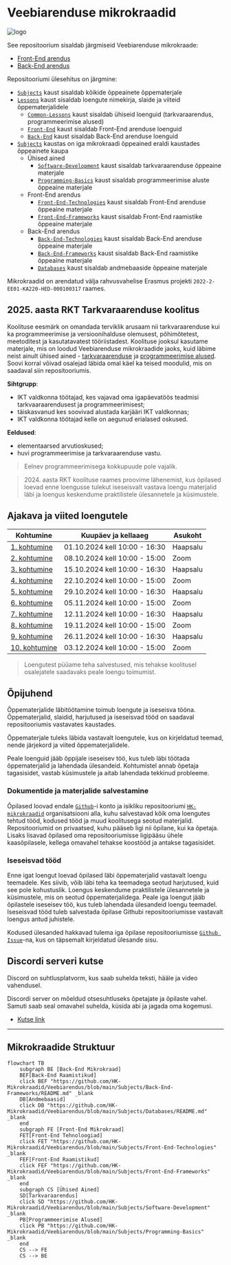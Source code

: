 # Veebiarenduse mikrokraadid

![logo](https://www.tlu.ee/sites/default/files/Haapsalu%20kolled%C5%BE/Logo/HaapsaluK_est.png)

See repositoorium sisaldab järgmiseid Veebiarenduse mikrokraade:

- [Front-End arendus](./FE)
- [Back-End arendus](./BE)

Repositooriumi ülesehitus on järgmine:

- [`Subjects`](./Subjects/) kaust sisaldab kõikide õppeainete õppematerjale
- [`Lessons`](./Lessons/) kaust sisaldab loengute nimekirja, slaide ja viiteid õppematerjalidele
  - [`Common-Lessons`](./Lessons/Common-Lessons/) kaust sisaldab ühiseid loenguid (tarkvaraarendus, programmeerimise alused)
  - [`Front-End`](./Lessons/Front-End/) kaust sisaldab Front-End arenduse loenguid
  - [`Back-End`](./Lessons/Back-End/) kaust sisaldab Back-End arenduse loenguid
- [`Subjects`](./Subjects/) kaustas on iga mikrokraadi õppeained eraldi kaustades õppeainete kaupa
  - Ühised ained
    - [`Software-Development`](./Subjects/Software-Development/) kaust sisaldab tarkvaraarenduse õppeaine materjale
    - [`Programming-Basics`](./Subjects/Programming-Basics/) kaust sisaldab programmeerimise aluste õppeaine materjale
  - Front-End arendus
    - [`Front-End-Technologies`](./Subjects/Front-End-Technologies/) kaust sisaldab Front-End arenduse õppeaine materjale
    - [`Front-End-Frameworks`](./Subjects/Front-End-Frameworks/) kaust sisaldab Front-End raamistike õppeaine materjale
  - Back-End arendus
    - [`Back-End-Technologies`](./Subjects/Back-End-Technologies/) kaust sisaldab Back-End arenduse õppeaine materjale
    - [`Back-End-Frameworks`](./Subjects/Back-End-Frameworks/) kaust sisaldab Back-End raamistike õppeaine materjale
    - [`Databases`](./Subjects/Databases/) kaust sisaldab andmebaaside õppeaine materjale

Mikrokraadid on arendatud välja rahvusvahelise Erasmus projekti `2022-2-EE01-KA220-HED-000100317` raames.

## 2025. aasta RKT Tarkvaraarenduse koolitus

Koolituse eesmärk on omandada terviklik arusaam nii tarkvaraarenduse kui ka programmeerimise ja versioonihalduse olemusest, põhimõtetest, meetoditest ja kasutatavatest tööriistadest. Koolituse jooksul kasutame materjale, mis on loodud Veebiarenduse mikrokraadide jaoks, kuid läbime neist ainult ühised ained - [tarkvaraarenduse](./Subjects/Software-Development/README.md) ja [programmeerimise alused](./Subjects/Programming-Basics/README.md). Soovi korral võivad osalejad läbida omal käel ka teised moodulid, mis on saadaval siin repositooriumis.

**Sihtgrupp**:

- IKT valdkonna töötajad, kes vajavad oma igapäevatöös teadmisi tarkvaaraarendusest ja programmeerimisest;
- täiskasvanud kes soovivad alustada karjääri IKT valdkonnas;
- IKT valdkonna töötajad kelle on aegunud erialased oskused.

**Eeldused**:

- elementaarsed arvutioskused;
- huvi programmeerimise ja tarkvaraarenduse vastu.

> Eelnev programmeerimisega kokkupuude pole vajalik.

> 2024\. aasta RKT koolituse raames proovime lähenemist, kus õpilased loevad enne loengusse tulekut iseseisvalt vastava loengu materjalid läbi ja loengus keskendume praktilistele ülesannetele ja küsimustele.

## Ajakava ja viited loengutele

| Kohtumine                                                     | Kuupäev ja kellaaeg           | Asukoht  |
| ------------------------------------------------------------- | ----------------------------- | -------- |
| [1. kohtumine](./Lessons/Common-Lessons/Lesson-01/README.md)  | 01.10.2024 kell 10:00 - 16:30 | Haapsalu |
| [2. kohtumine](./Lessons/Common-Lessons/Lesson-02/README.md)  | 08.10.2024 kell 10:00 - 15:00 | Zoom     |
| [3. kohtumine](./Lessons/Common-Lessons/Lesson-03/README.md)  | 15.10.2024 kell 10:00 - 16:30 | Haapsalu |
| [4. kohtumine](./Lessons/Common-Lessons/Lesson-04/README.md)  | 22.10.2024 kell 10:00 - 15:00 | Zoom     |
| [5. kohtumine](./Lessons/Common-Lessons/Lesson-05/README.md)  | 29.10.2024 kell 10:00 - 16:30 | Haapsalu |
| [6. kohtumine](./Lessons/Common-Lessons/Lesson-06/README.md)  | 05.11.2024 kell 10:00 - 15:00 | Zoom     |
| [7. kohtumine](./Lessons/Common-Lessons/Lesson-07/README.md)  | 12.11.2024 kell 10:00 - 16:30 | Haapsalu |
| [8. kohtumine](./Lessons/Common-Lessons/Lesson-08/README.md)  | 19.11.2024 kell 10:00 - 15:00 | Zoom     |
| [9. kohtumine](./Lessons/Common-Lessons/Lesson-09/README.md)  | 26.11.2024 kell 10:00 - 16:30 | Haapsalu |
| [10. kohtumine](./Lessons/Common-Lessons/Lesson-10/README.md) | 03.12.2024 kell 10:00 - 15:00 | Zoom     |

> Loengutest püüame teha salvestused, mis tehakse koolitusel osalejatele saadavaks peale loengu toimumist.

## Õpijuhend

Õppematerjalide läbitöötamine toimub loengute ja iseseisva tööna. Õppematerjalid, slaidid, harjutused ja iseseisvad tööd on saadaval repositooriumis vastavates kaustades.

Õppematerjale tuleks läbida vastavalt loengutele, kus on kirjeldatud teemad, nende järjekord ja viited õppematerjalidele.

Peale loenguid jääb õppijale iseseisev töö, kus tuleb läbi töötada õppematerjalid ja lahendada ülesandeid. Kohtumistel annab õpetaja tagasisidet, vastab küsimustele ja aitab lahendada tekkinud probleeme.

### Dokumentide ja materjalide salvestamine

Õpilased loovad endale [`Github`](Subjects/Software-Development/Topics/Github/README.md)-i konto ja isikliku repositooriumi [`HK-mikrokraadid`](https://github.com/HK-Mikrokraadid) organisatsiooni alla, kuhu salvestavad kõik oma loengutes tehtud tööd, kodused tööd ja muud koolitusega seotud materjalid. Repositooriumid on privaatsed, kuhu pääseb ligi nii õpilane, kui ka õpetaja. Lisaks lisavad õpilased oma repositooriumisse ligipääsu ühele kaasõpilasele, kellega omavahel tehakse koostööd ja antakse tagasisidet.

### Iseseisvad tööd

Enne igat loengut loevad õpilased läbi õppematerjalid vastavalt loengu teemadele. Kes siivib, võib läbi teha ka teemadega seotud harjutused, kuid see pole kohustuslik. Loengus keskendume praktilistele ülesannetele ja küsimustele, mis on seotud õppematerjalidega. Peale iga loengut jääb õpilastele iseseisev töö, kus tuleb lahendada ülesandeid loengu teemadel. Iseseisvad tööd tuleb salvestada õpilase Githubi repositooriumisse vastavalt loengus antud juhistele.

Kodused ülesanded hakkavad tulema iga õpilase repositooriumisse [`Github Issue`](Subjects/Software-Development/Topics/Github-Issue/README.md)-na, kus on täpsemalt kirjeldatud ülesande sisu.

## Discordi serveri kutse

Discord on suhtlusplatvorm, kus saab suhelda teksti, hääle ja video vahendusel.

Discordi server on mõeldud otsesuhtluseks õpetajate ja õpilaste vahel. Samuti saab seal omavahel suhelda, küsida abi ja jagada oma kogemusi.

- [Kutse link](https://discord.gg/7N5CcVhUv3)

---

## Mikrokraadide Struktuur

```mermaid
flowchart TB
    subgraph BE [Back-End Mikrokraad]
    BEF[Back-End Raamistikud]
    click BEF "https://github.com/HK-Mikrokraadid/Veebiarendus/blob/main/Subjects/Back-End-Frameworks/README.md" _blank
    DB[Andmebaasid]
    click DB "https://github.com/HK-Mikrokraadid/Veebiarendus/blob/main/Subjects/Databases/README.md" _blank
    end
    subgraph FE [Front-End Mikrokraad]
    FET[Front-End Tehnoloogiad]
    click FET "https://github.com/HK-Mikrokraadid/Veebiarendus/blob/main/Subjects/Front-End-Technologies" _blank
    FEF[Front-End Raamistikud]
    click FEF "https://github.com/HK-Mikrokraadid/Veebiarendus/blob/main/Subjects/Front-End-Frameworks" _blank
    end
    subgraph CS [Ühised Ained]
    SD[Tarkvaraarendus]
    click SD "https://github.com/HK-Mikrokraadid/Veebiarendus/blob/main/Subjects/Software-Development" _blank
    PB[Programmeerimise Alused]
    click PB "https://github.com/HK-Mikrokraadid/Veebiarendus/blob/main/Subjects/Programming-Basics" _blank
    end
    CS --> FE
    CS --> BE

```
